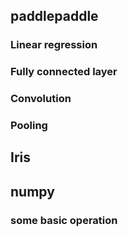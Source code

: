 ## paddlepaddle 
### Linear regression
### Fully connected layer
### Convolution
### Pooling

## Iris
## numpy
### some basic operation
